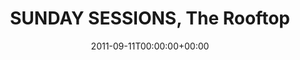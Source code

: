 ---
templateKey: event
guid: 0896687b-6eab-11ea-99c5-002590d1d1b0
date: 2011-09-11T00:00:00+00:00
eventTime: '4-9:30'
title: SUNDAY SESSIONS, The Rooftop
artist: SUNDAY SESSIONS
city: Taipei
venue: The Rooftop
group: LEO37
guests: The Blast
url: http://www.facebook.com/event.php?eid=204708506258099
---